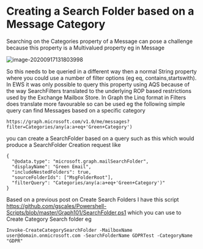 # **Creating a Search Folder based on a Message Category**

Searching on the Categories property of a Message can pose a challenge because this property is a Multivalued property eg in Message

![image-20200917131803998](C:\Users\gscal\AppData\Roaming\Typora\typora-user-images\image-20200917131803998.png)

So this needs to be queried in a different way then a normal String property where you could use a number of filter options (eg eq, contains,startswith). In EWS it was only possible to query this property using AQS because of the way SearchFilters translated to the underlying ROP based restrictions used by the Exchange Mailbox Store.  In Graph the Linq format in Filters does translate more favourable so can be used eg the following simple query can find Messages based on a specific category

```
https://graph.microsoft.com/v1.0/me/messages?filter=Categories/any(a:a+eq+'Green+Category')
```

you can create a SearchFolder based on a query such as this which would produce a SearchFolder Creation request like

```
{
  "@odata.type": "microsoft.graph.mailSearchFolder",
  "displayName": "Green Email",
  "includeNestedFolders": true,
  "sourceFolderIds": ["MsgFolderRoot"],
  "filterQuery": "Categories/any(a:a+eq+'Green+Category')"
}
```

Based on a previous post on Create Search Folders I have this script https://github.com/gscales/Powershell-Scripts/blob/master/Graph101/SearchFolder.ps1 which you can use to Create Category Search folder eg

```
Invoke-CreateCategorySearchFolder -MailboxName user@domain.onmicrosoft.com -SearchFolderName GDPRTest -CategoryName "GDPR"
```

